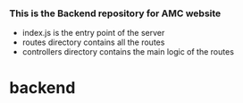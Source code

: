 ### This is the Backend repository for AMC website
- index.js is the entry point of the server
- routes directory contains all the routes
- controllers directory contains the main logic of the routes
# backend
